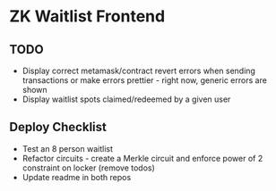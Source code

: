 # ZK Waitlist Frontend

## TODO
- Display correct metamask/contract revert errors when sending transactions or make errors prettier - right now, generic errors are shown
- Display waitlist spots claimed/redeemed by a given user

## Deploy Checklist
- Test an 8 person waitlist
- Refactor circuits - create a Merkle circuit and enforce power of 2 constraint on locker (remove todos)
- Update readme in both repos
